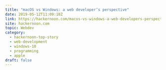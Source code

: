 ```yaml
---
title: "macOS vs Windows: a web developer’s perspective"
date: 2019-05-12T11:09:18Z
link: https://hackernoon.com/macos-vs-windows-a-web-developers-perspective-74b32153a583?source=rss----3a8144eabfe3---4&utm_medium=RSS&utm_source=hune
site: hackernoon.com
topic: Webdev
category:
  - hackernoon-top-story
  - web-development
  - windows-10
  - programming
  - apple
draft: false
---
```

